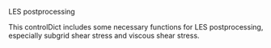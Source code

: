 LES postprocessing

This controlDict includes some necessary functions for LES postprocessing, especially subgrid shear stress and viscous shear stress.
